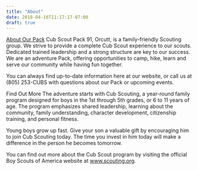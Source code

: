 ```yaml
---
title: "About"
date: 2018-04-16T11:17:17-07:00
draft: true
---
```


[About Our Pack](link.html)
Cub Scout Pack 91, Orcutt, is a family-friendly Scouting group. We strive to provide a complete Cub Scout experience to our scouts. Dedicated trained leadership and a strong structure are key to our success. We are an adventure Pack, offering opportunities to camp, hike, learn and serve our community while having fun together.

You can always find up-to-date information here at our website, or call us at (805) 253-CUBS with questions about our Pack or upcoming events.

Find Out More
The adventure starts with Cub Scouting, a year-round family program designed for boys in the 1st through 5th grades, or 6 to 11 years of age. The program emphasizes shared leadership, learning about the community, family understanding, character development, citizenship training, and personal fitness.

Young boys grow up fast. Give your son a valuable gift by encouraging him to join Cub Scouting today. The time you invest in him today will make a difference in the person he becomes tomorrow.

You can find out more about the Cub Scout program by visiting the official Boy Scouts of America website at www.scouting.org.

